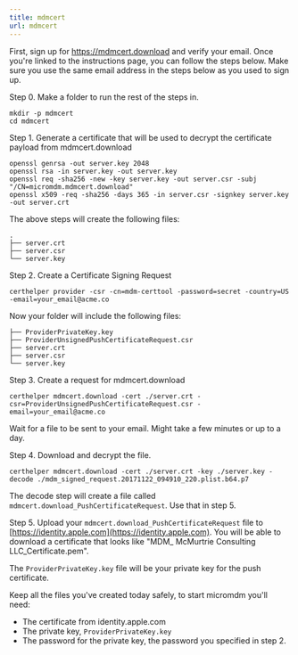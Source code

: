 ```yaml
---
title: mdmcert
url: mdmcert
---
```


First, sign up for https://mdmcert.download and verify your email. Once you're linked to the instructions page, you can follow the steps below.
Make sure you use the same email address in the steps below as you used to sign up.

Step 0. Make a folder to run the rest of the steps in.
```
mkdir -p mdmcert
cd mdmcert
```

Step 1. Generate a certificate that will be used to decrypt the certificate payload from mdmcert.download
```
openssl genrsa -out server.key 2048
openssl rsa -in server.key -out server.key
openssl req -sha256 -new -key server.key -out server.csr -subj "/CN=micromdm.mdmcert.download"
openssl x509 -req -sha256 -days 365 -in server.csr -signkey server.key -out server.crt

```

The above steps will create the following files:

```
.
├── server.crt
├── server.csr
└── server.key
```

Step 2. Create a Certificate Signing Request
```
certhelper provider -csr -cn=mdm-certtool -password=secret -country=US -email=your_email@acme.co
```

Now your folder will include the following files:

```
├── ProviderPrivateKey.key
├── ProviderUnsignedPushCertificateRequest.csr
├── server.crt
├── server.csr
└── server.key
```

Step 3. Create a request for mdmcert.download
```
certhelper mdmcert.download -cert ./server.crt -csr=ProviderUnsignedPushCertificateRequest.csr -email=your_email@acme.co
```

Wait for a file to be sent to your email. Might take a few minutes or up to a day. 

Step 4. Download and decrypt the file. 
```
certhelper mdmcert.download -cert ./server.crt -key ./server.key -decode ./mdm_signed_request.20171122_094910_220.plist.b64.p7
```

The decode step will create a file called `mdmcert.download_PushCertificateRequest`. Use that in step 5.

Step 5. Upload your `mdmcert.download_PushCertificateRequest` file to [https://identity.apple.com](https://identity.apple.com). You will be able to download a certificate that looks like "MDM_ McMurtrie Consulting LLC_Certificate.pem".

The `ProviderPrivateKey.key` file will be your private key for the push certificate. 

Keep all the files you've created today safely, to start micromdm you'll need:
- The certificate from identity.apple.com
- The private key, `ProviderPrivateKey.key`
- The password for the private key, the password you specified in step 2.

